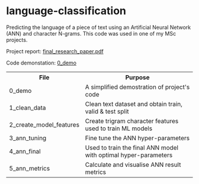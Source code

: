 # language-classification
Predicting the language of a piece of text using an Artificial Neural Network (ANN) and character N-grams. This code was used in one of my MSc projects. 

Project report: <a href="https://github.com/conorosully/language-classification/blob/master/final_research_paper.pdf">final_research_paper.pdf</a>

Code demonstation: <a href="https://github.com/conorosully/language-classification/blob/master/src/0_demo.ipynb">0_demo</a>


<table class="tg">
  <tr>
    <th class="tg-yla0">File</th>
    <th class="tg-1wig">Purpose</th>
  </tr>
  <tr>
    <td class="tg-0lax">0_demo</td>
    <td class="tg-0lax">A simplified demostration of project's code</td>
  </tr>
  <tr>
    <td class="tg-0lax">1_clean_data</td>
    <td class="tg-0lax">Clean text dataset and obtain train, valid &amp; test split</td>
  </tr>
  <tr>
    <td class="tg-0lax">2_create_model_features</td>
    <td class="tg-0lax">Create trigram character features used to train ML models</td>
  </tr>
  <tr>
    <td class="tg-0lax">3_ann_tuning</td>
    <td class="tg-0lax">Fine tune the ANN hyper-parameters</td>
  </tr>
  <tr>
    <td class="tg-0lax">4_ann_final</td>
    <td class="tg-0lax">Used to train the final ANN model with optimal hyper-parameters</td>
  </tr>
  <tr>
    <td class="tg-0lax">5_ann_metrics</td>
    <td class="tg-0lax">Calculate and visualise ANN result metrics</td>
  </tr>
</table>
